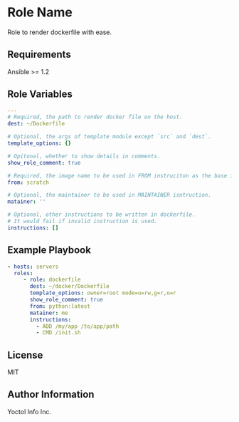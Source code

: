 Role Name
=========

Role to render dockerfile with ease.

Requirements
------------

Ansible >= 1.2

Role Variables
--------------

```yaml
---
# Required, the path to render docker file on the host.
dest: ~/Dockerfile

# Optional, the args of template module except `src` and `dest`.
template_options: {}

# Opitonal, whether to show details in comments.
show_role_comment: true

# Required, the image name to be used in FROM instruciton as the base image.
from: scratch

# Optional, the maintainer to be used in MAINTAINER isntruction.
matainer: ''

# Optional, other instructions to be written in dockerfile.
# It would fail if invalid instruction is used.
instructions: []
```


Example Playbook
----------------

```yaml
- hosts: servers
  roles:
     - role: dockerfile
       dest: ~/docker/Dockerfile
       template_options: owner=root mode=u=rw,g=r,o=r
       show_role_comment: true
       from: python:latest
       matainer: me
       instructions:
         - ADD /my/app /to/app/path
         - CMD /init.sh
```

License
-------

MIT

Author Information
------------------

Yoctol Info Inc.
